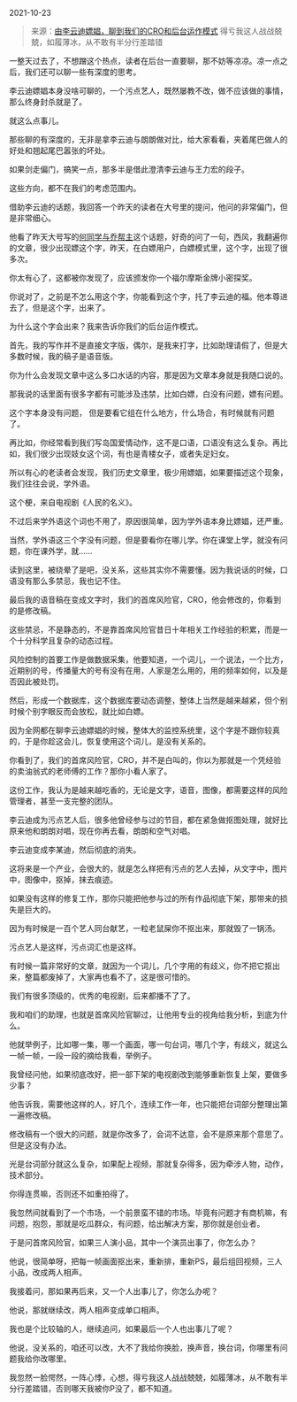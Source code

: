 2021-10-23

> 来源：[由李云迪嫖娼，聊到我们的CRO和后台运作模式](http://mp.weixin.qq.com/s?__biz=MzU3NDc5Nzc0NQ==&mid=2247508336&idx=1&sn=b7ef174ef5827a4bf00771861d69f6a6&chksm=fd2e03aeca598ab8cbf97dcca175a8ff39e8d3d1086bd33a09515595d8170287ded4d9fe37a0&scene=27#wechat_redirect)
> 得亏我这人战战兢兢，如履薄冰，从不敢有半分行差踏错

一整天过去了，不想蹭这个热点，读者在后台一直要聊，那不妨等凉凉。凉一点之后，我们还可以聊一些有深度的思考。

  

李云迪嫖娼本身没啥可聊的，一个污点艺人，既然屡教不改，做不应该做的事情，那么终身封杀就是了。  

  

就这么点事儿。

  

那些聊的有深度的，无非是拿李云迪与朗朗做对比，给大家看看，夹着尾巴做人的好处和翘起尾巴嚣张的坏处。

  

如果剑走偏门，搞笑一点，那多半是借此澄清李云迪与王力宏的段子。

  

这些方向，都不在我们的考虑范围内。

  

借助李云迪的话题，我回答一个昨天的读者在大号里的提问，他问的非常偏门，但是非常细心。  

  

他看了昨天大号写的[何同学与乔帮主](http://mp.weixin.qq.com/s?__biz=MzU0MjYwNDU2Mw==&mid=2247501773&idx=1&sn=b2da1dd9b0a9d5647edc82f0ea09ee26&chksm=fb1aabb1cc6d22a7cb2929096c13465ee1ed6a14e41489a19d23bbc2af414092fb46167446a3&scene=21#wechat_redirect)这个话题，好奇的问了一句，西风，我翻遍你的文章，很少出现嫖这个字，昨天，在白嫖用户，白嫖模式里，这个字，出现了很多次。  

  

你太有心了，这都被你发现了，应该颁发你一个福尔摩斯金牌小密探奖。

  

你说对了，之前是不怎么用这个字，你能看到这个字，托了李云迪的福。他本尊进去了，但是这个字，出来了。  

  

为什么这个字会出来？我来告诉你我们的后台运作模式。  

  

首先，我的写作并不是直接文字版，偶尔，是我来打字，比如助理请假了，但是大多数时候，我的稿子是语音版。

  

你为什么会发现文章中这么多口水话的内容，那是因为文章本身就是我随口说的。  

  

那我说的话里面有很多字都有可能涉及违禁，比如白嫖，白没有问题，嫖有问题。  

  

这个字本身没有问题， 但是要看它组在什么地方，什么场合，有时候就有问题了。  

  

再比如，你经常看到我们写岛国爱情动作，这不是口语，口语没有这么复杂。再比如，我们很少出现妓女这个词，有也是青楼女子，或者失足妇女。

  

所以有心的老读者会发现，我们历史文章里，极少用嫖娼，如果要描述这个现象，我们往往会说，学外语。  

  

这个梗，来自电视剧《人民的名义》。  

  

不过后来学外语这个词也不用了，原因很简单，因为学外语本身比嫖娼，还严重。  

  

当然，学外语这三个字没有问题，但是要看你在哪儿学。你在课堂上学，就没有问题，你在课外学，就......  

  

读到这里，被绕晕了是吧，没关系，这些其实你不需要懂。因为我说话的时候，口语没有那么多禁忌，我也记不住。  

  

最后我的语音稿在变成文字时，我们的首席风险官，CRO，他会修改的，你看到的是修改稿。

  

这些禁忌，不是静态的，不是靠首席风险官昔日十年相关工作经验的积累，而是一个十分科学且复杂的动态过程。  

  

风险控制的首要工作是做数据采集，他要知道，一个词儿，一个说法，一个比方，近期别的号，传播量大的号有没有在用，人家是怎么用的，用的频率如何，以及是否因此被处罚。  

  

然后，形成一个数据库，这个数据库要动态调整，整体上当然是越来越紧，但个别时候个别字眼反而会放松，就比如白嫖。  

  

因为全网都在聊李云迪嫖娼的时候，整体大的监控系统里，这个字是不跟你较真的，于是你趁这会儿，恢复使用这个词儿，是没有关系的。

  

你看到了，我们的首席风险官，CRO，并不是白叫的，你以为那就是一个凭经验的卖油翁式的老师傅的工作？那你小看人家了。  

  

这份工作，我认为是越来越吃香的，无论是文字，语音，图像，都需要这样的风险管理者，甚至一支完整的团队。  

  

李云迪成为污点艺人后，很多他曾经参与过的节目，都在紧急做抠图处理，就好比原来他和朗朗对唱，现在你再去看，朗朗和空气对唱。

  

李云迪变成李某迪，然后彻底的消失。  

  

这将来是一个产业，会很大的，就是怎么样把有污点的艺人去掉，从文字中，图片中，图像中，抠掉，抹去痕迹。  

  

如果没有这样的修复工作，那你只能把他参与过的所有作品彻底下架，那带来的损失是巨大的。

  

因为有时候是一百个艺人同台献艺，一粒老鼠屎你不抠出来，那就毁了一锅汤。

  

污点艺人是这样，污点词汇也是这样。  

  

有时候一篇非常好的文章，就因为一个词儿，几个字用的有歧义，你不把它抠出来，整篇都废掉了，大家再也看不了，这是很可惜的。

  

我们有很多顶级的，优秀的电视剧，后来都播不了了。  

  

我和咱们的助理，也就是首席风险官聊过，让他用专业的视角给我分析，到底为什么。  

  

他就举例子，比如哪一集，哪一个画面，哪一句台词，哪几个字，有歧义，就这么一帧一帧，一段一段的摘给我看，举例子。

  

我曾经问他，如果彻底改好，把一部下架的电视剧改到能够重新恢复上架，要做多少事？

  

他告诉我，需要他这样的人，好几个，连续工作一年，也只能把台词部分整理出第一遍修改稿。

  

修改稿有一个很大的问题，就是你改多了，会词不达意，会不是原来那个意思了。但是这没有办法。

  

光是台词部分就这么复杂，如果配上视频，那就复杂得多，因为牵涉人物，动作，技术部分。

  

你得连贯嘛，否则还不如重拍得了。  

  

我忽然间就看到了一个市场，一个前景蛮不错的市场。毕竟有问题才有商机嘛，有问题，抱怨，那就是吃瓜群众，有问题，给出解决方案，那你就是创业者。

  

于是问首席风险官，如果三人演小品，其中一个演员出事了，你怎么办？

  

他说，很简单呀，把每一帧画面抠出来，重新排，重新PS，最后组回视频，三人小品，改成两人相声。

  

我接着问，那如果再后来，又一个人出事儿了，你怎么办呢？

  

他说，那就继续改，两人相声变成单口相声。

  

我也是个比较轴的人，继续追问，如果最后一个人也出事儿了呢？

  

他说，没关系的，咱还可以改，大不了我给你换脸，换声音，换台词，你哪里有问题我给你改哪里。

  

我忽然一脸愕然，一阵心悸，心想，得亏我这人战战兢兢，如履薄冰，从不敢有半分行差踏错，否则哪天我被你P没了，都不知道。

